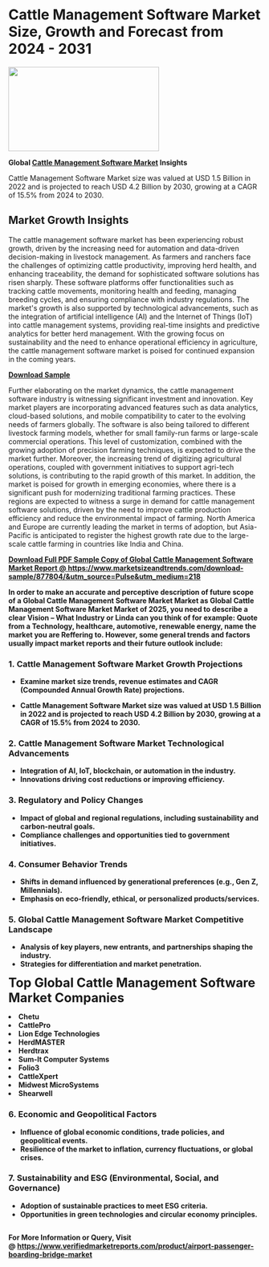 <H1>Cattle Management Software Market Size, Growth and Forecast from 2024 - 2031</H1><img class="aligncenter size-medium wp-image-584254" src="https://thirdeyenews.in/wp-content/uploads/2024/09/Global-Market-Research-300x168.jpeg" alt="" width="300" height="168" /><p><strong>Global&nbsp;<a href="https://www.marketsizeandtrends.com/download-sample/877804/&amp;utm_source=Pulse&amp;utm_medium=218">Cattle Management Software Market</a> Insights</strong></p><p>Cattle Management Software Market size was valued at USD 1.5 Billion in 2022 and is projected to reach USD 4.2 Billion by 2030, growing at a CAGR of 15.5% from 2024 to 2030.</p><p><h2>Market Growth Insights</h2> <p>The cattle management software market has been experiencing robust growth, driven by the increasing need for automation and data-driven decision-making in livestock management. As farmers and ranchers face the challenges of optimizing cattle productivity, improving herd health, and enhancing traceability, the demand for sophisticated software solutions has risen sharply. These software platforms offer functionalities such as tracking cattle movements, monitoring health and feeding, managing breeding cycles, and ensuring compliance with industry regulations. The market's growth is also supported by technological advancements, such as the integration of artificial intelligence (AI) and the Internet of Things (IoT) into cattle management systems, providing real-time insights and predictive analytics for better herd management. With the growing focus on sustainability and the need to enhance operational efficiency in agriculture, the cattle management software market is poised for continued expansion in the coming years.</p> <p><strong><a href="download_link_here">Download Sample</a></strong></p> <p>Further elaborating on the market dynamics, the cattle management software industry is witnessing significant investment and innovation. Key market players are incorporating advanced features such as data analytics, cloud-based solutions, and mobile compatibility to cater to the evolving needs of farmers globally. The software is also being tailored to different livestock farming models, whether for small family-run farms or large-scale commercial operations. This level of customization, combined with the growing adoption of precision farming techniques, is expected to drive the market further. Moreover, the increasing trend of digitizing agricultural operations, coupled with government initiatives to support agri-tech solutions, is contributing to the rapid growth of this market. In addition, the market is poised for growth in emerging economies, where there is a significant push for modernizing traditional farming practices. These regions are expected to witness a surge in demand for cattle management software solutions, driven by the need to improve cattle production efficiency and reduce the environmental impact of farming. North America and Europe are currently leading the market in terms of adoption, but Asia-Pacific is anticipated to register the highest growth rate due to the large-scale cattle farming in countries like India and China. <p><strong><a href="download_link_here"></p><p><span class=""><strong>Download Full PDF Sample Copy of Global Cattle Management Software Market Report</strong> @ <a href="https://www.marketsizeandtrends.com/download-sample/877804/&amp;utm_source=Pulse&amp;utm_medium=218" target="_blank">https://www.marketsizeandtrends.com/download-sample/877804/&amp;utm_source=Pulse&amp;utm_medium=218</a></span></p><p>In order to make an accurate and perceptive description of future scope of a Global&nbsp;Cattle Management Software Market Market as Global&nbsp;Cattle Management Software Market Market of 2025, you need to describe a clear Vision &ndash; What Industry or Linda can you think of for example: Quote from a Technology, healthcare, automotive, renewable energy, name the market you are Reffering to. However, some general trends and factors usually impact market reports and their future outlook include:</p><h3>1.&nbsp;<strong>Cattle Management Software Market Growth Projections</strong></h3><ul><li>Examine market size trends, revenue estimates and CAGR (Compounded Annual Growth Rate) projections.</li><li><p>Cattle Management Software Market size was valued at USD 1.5 Billion in 2022 and is projected to reach USD 4.2 Billion by 2030, growing at a CAGR of 15.5% from 2024 to 2030.</p></li></ul><h3>2.&nbsp;<strong>Cattle Management Software Market Technological Advancements</strong></h3><ul><li>Integration of AI, IoT, blockchain, or automation in the industry.</li><li>Innovations driving cost reductions or improving efficiency.</li></ul><h3>3.&nbsp;<strong>Regulatory and Policy Changes</strong></h3><ul><li>Impact of global and regional regulations, including sustainability and carbon-neutral goals.</li><li>Compliance challenges and opportunities tied to government initiatives.</li></ul><h3>4.&nbsp;<strong>Consumer Behavior Trends</strong></h3><ul><li>Shifts in demand influenced by generational preferences (e.g., Gen Z, Millennials).</li><li>Emphasis on eco-friendly, ethical, or personalized products/services.</li></ul><h3>5.&nbsp;<strong>Global Cattle Management Software Market Competitive Landscape</strong></h3><ul><li>Analysis of key players, new entrants, and partnerships shaping the industry.</li><li>Strategies for differentiation and market penetration.</li></ul><p data-pm-slice="1 1 []"><span style="color: inherit; font-family: inherit; font-size: 25px;">Top Global Cattle Management Software Market Companies</span></p><div class="" data-test-id=""><p><li>Chetu</li><li> CattlePro</li><li> Lion Edge Technologies</li><li> HerdMASTER</li><li> Herdtrax</li><li> Sum-It Computer Systems</li><li> Folio3</li><li> CattleXpert</li><li> Midwest MicroSystems</li><li> Shearwell</li></p></div><h3>6.&nbsp;<strong>Economic and Geopolitical Factors</strong></h3><ul><li>Influence of global economic conditions, trade policies, and geopolitical events.</li><li>Resilience of the market to inflation, currency fluctuations, or global crises.</li></ul><h3>7.&nbsp;<strong>Sustainability and ESG (Environmental, Social, and Governance)</strong></h3><ul><li>Adoption of sustainable practices to meet ESG criteria.</li><li>Opportunities in green technologies and circular economy principles.</li></ul><h2><strong style="font-size: 14px;">For More Information or Query, Visit @&nbsp;</strong><a style="background-color: #ffffff; font-size: 14px;" href="https://www.marketsizeandtrends.com/report/cattle-management-software-market/" target="_blank">https://www.verifiedmarketreports.com/product/airport-passenger-boarding-bridge-market</a></h2>
